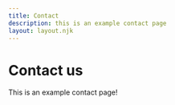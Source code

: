 ```yaml
---
title: Contact
description: this is an example contact page
layout: layout.njk
---
```


# Contact us

This is an example contact page! 